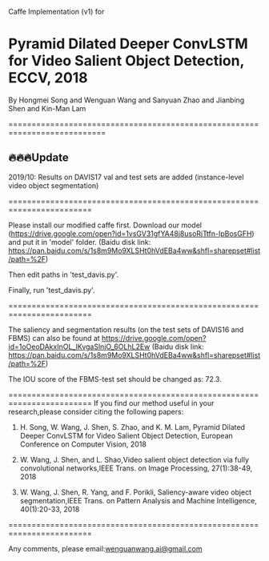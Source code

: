 Caffe Implementation (v1) for 

# Pyramid Dilated Deeper ConvLSTM for Video Salient Object Detection, ECCV, 2018

By Hongmei Song and Wenguan Wang and Sanyuan Zhao and Jianbing Shen and Kin-Man Lam

===========================================================================

## :fire::fire::fire:Update

2019/10: Results on DAVIS17 val and test sets are added (instance-level video object segmentation)

========================================================================

Please install our modified caffe first. Download our model (https://drive.google.com/open?id=1vsGV31gfYA48j8usoRjTtfn-IpBosGFH) and put it in 'model' folder. (Baidu disk link: https://pan.baidu.com/s/1s8m9Mo9XLSHt0hVdEBa4ww&shfl=sharepset#list/path=%2F)

Then edit paths in 'test_davis.py'.

Finally, run 'test_davis.py'.

========================================================================

The saliency and segmentation results (on the test sets of DAVIS16 and FBMS) can also be found at https://drive.google.com/open?id=1oOeoDAkxInOL_lKvgaSlnjO_6OLhL2Ew (Baidu disk link: https://pan.baidu.com/s/1s8m9Mo9XLSHt0hVdEBa4ww&shfl=sharepset#list/path=%2F)

The IOU score of the FBMS-test set should be changed as: 72.3.

========================================================================
If you find our method useful in your research,please consider citing the following papers:

1) H. Song, W. Wang, J. Shen, S. Zhao, and K. M. Lam, Pyramid Dilated Deeper ConvLSTM for Video Salient Object Detection, European Conference on Computer Vision, 2018

2) W. Wang, J. Shen, and L. Shao,Video salient object detection via fully convolutional networks,IEEE Trans. on Image Processing, 27(1):38-49, 2018

3) W. Wang, J. Shen, R. Yang, and F. Porikli, Saliency-aware video object segmentation,IEEE Trans. on Pattern Analysis and Machine Intelligence, 40(1):20-33, 2018

========================================================================

Any comments, please email:wenguanwang.ai@gmail.com
